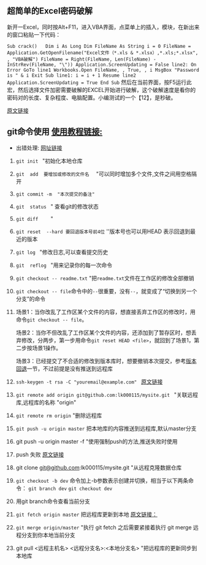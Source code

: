 ## 超简单的Excel密码破解

新开一Excel，同时按Alt+F11，进入VBA界面，点菜单上的插入，模块，在新出来的窗口粘贴一下代码：

` Sub crack()  
 Dim i As Long
  Dim FileName As String
  i = 0
 FileName = Application.GetOpenFilename("Excel文件（*.xls & *.xlsx）,*.xls;*.xlsx", , "VBA破解")
  FileName = Right(FileName, Len(FileName) - InStrRev(FileName, "\"))
  Application.ScreenUpdating = False
  line2: On Error GoTo line1
  Workbooks.Open FileName, , True, , i
  MsgBox "Password is " & i
  Exit Sub
  line1: i = i + 1
  Resume line2
  Application.ScreenUpdating = True
 End Sub `
  然后在当前界面，按F5运行此宏，然后选择文件加密需要破解的EXCEL开始进行破解，这个破解速度是看你的密码对的长度、复杂程度、电脑配置。小编测试的一个【12】，是秒破。

[原文链接](https://blog.csdn.net/qq_22903531/article/details/83410527)

## git命令使用     [使用教程链接:](https://www.runoob.com/git/git-fetch.html) 
*  出错处理: [网址链接](https://cloud.tencent.com/developer/article/1572090)

1. `git init `                                                   "初始化本地仓库
2. `git  add  要增加或修改的文件名  `             "可以同时增加多个文件,文件之间用空格隔开 
3. `git commit -m  "本次提交的备注" `                
4. `git  status `                                              " 查看git的修改状态   
5. ` git diff     `                                                    " 
6. ` git reset  --hard 要回退版本号前4位 `         ''版本号也可以用HEAD  表示回退到最近的版本
7.  `git log `                                                      "修改日志,可以查看提交历史
8.  `git  reflog `                                               "用来记录你的每一次命令      
9. `git checkout -- readme.txt`                     "把`readme.txt`文件在工作区的修改全部撤销
10. `git checkout -- file`命令中的`--`很重要，没有`--`，就变成了“切换到另一个分支”的命令
11. 场景1：当你改乱了工作区某个文件的内容，想直接丢弃工作区的修改时，用命令`git checkout -- file`。

    场景2：当你不但改乱了工作区某个文件的内容，还添加到了暂存区时，想丢弃修改，分两步，第一步用命令`git reset HEAD <file>`，就回到了场景1，第二步按场景1操作。

    场景3：已经提交了不合适的修改到版本库时，想要撤销本次提交，参考[版本回退](https://www.liaoxuefeng.com/wiki/896043488029600/897013573512192)一节，不过前提是没有推送到远程库
    
12. `ssh-keygen -t rsa -C "youremail@example.com" `  [原文链接](https://www.liaoxuefeng.com/wiki/896043488029600/896954117292416)
13. `git remote add origin git@github.com:lk000115/mysite.git `  "关联远程库,远程库的名称 "origin"
14. `git remote rm origin`                                       "删除远程库
15. `git push -u origin master`  把本地库的内容推送到远程库,默认master分支
16. git push -u origin master -f "使用强制push的方法,推送失败时使用
17. push 失败     [原文链接](https://www.cnblogs.com/xu-ux/p/13844977.html)
18. git clone git@github.com:lk000115/mysite.git  "从远程克隆数据仓库
19. `git checkout -b dev` 命令加上-b参数表示创建并切换，相当于以下两条命令：
     `git branch dev`
     `git checkout dev`
20. 用git branch命令查看当前分支
21. `git fetch origin master`  把远程库更新到本地  [原文链接：](https://scofieldwyq.github.io/2016/02/29/git%E4%BB%8E%E8%BF%9C%E7%A8%8B%E5%BA%93%E5%90%8C%E6%AD%A5%E5%88%B0%E6%9C%AC%E5%9C%B0%E4%BB%93%E5%BA%93/)
21. `git merge origin/master`  "执行 git fetch 之后需要紧接着执行 git merge 远程分支到你本地当前分支
22.  git pull <远程主机名> <远程分支名>:<本地分支名> "把远程库的更新同步到本地库  
